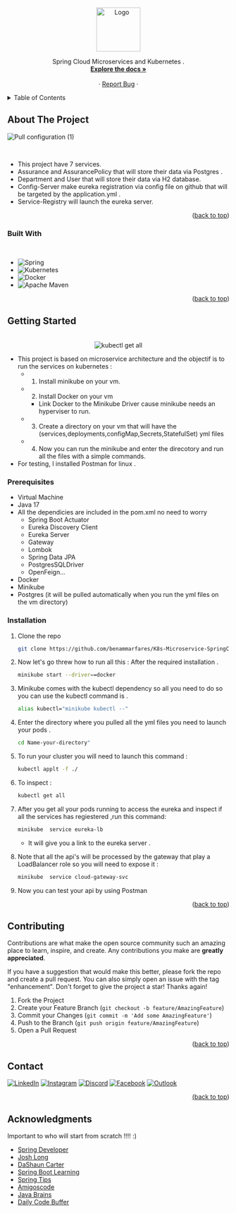 
<a  align="center" name="readme-top"></a>


<!--  PROJECT LLOGO -->
<br />
<div align="center">
    <img src="https://github.com/user-attachments/assets/93433dcf-f7e7-4f96-9777-a90d18ff10c6" alt="Logo" width="100" height="100">


  <p align="center">
     Spring Cloud Microservices and Kubernetes .
    <br />
    <a href="https://github.com/benammarfares/K8s-Microservice-SpringCloud"><strong>Explore the docs »</strong></a>
    <br />
    <br />
    ·
    <a href="https://github.com/benammarfares/K8s-Microservice-SpringCloud/issues/new?labels=bug&template=bug-report---.md">Report Bug</a>
    ·
  </p>
</div>



<!-- TABLEE OF CONTENTS -->
<!-- TABLEE OF CONTENTS -->
<details>
  <summary>Table of Contents</summary>
  <ol>
    <li>
      <a href="#about-the-project">About The Project</a>
      <ul>
        <li><a href="#built-with">Built With</a></li>
      </ul>
    </li>
    <li>
      <a href="#getting-started">Getting Started</a>
      <ul>
        <li><a href="#prerequisites">Prerequisites</a></li>
        <li><a href="#installation">Installation</a></li>
      </ul>
    </li>
    <li><a href="#contributing">Contributing</a></li>
    <li><a href="#contact">Contact</a></li>
    <li><a href="#acknowledgments">Acknowledgments</a></li>
  </ol>
</details>



<!-- ABOUT THE PROJECT -->
## About The Project
![Pull configuration (1)](https://github.com/user-attachments/assets/0b6f802b-cf68-4d7e-bb38-e8b6a6c2d5d6)

<br>

* This project have 7 services.<br>
* Assurance and AssurancePolicy that will store their data via Postgres .<br>
* Department and User that will store their data via H2 database. <br>
* Config-Server make eureka registration via config file on github that will be targeted by the application.yml .<br>
* Service-Registry will launch the eureka server.<br>

    
<p align="right">(<a href="#readme-top">back to top</a>)</p>



### Built With
<br>

* ![Spring](https://img.shields.io/badge/spring-%236DB33F.svg?style=for-the-badge&logo=spring&logoColor=white)
* ![Kubernetes](https://img.shields.io/badge/kubernetes-%23326ce5.svg?style=for-the-badge&logo=kubernetes&logoColor=white)
* ![Docker](https://img.shields.io/badge/docker-%230db7ed.svg?style=for-the-badge&logo=docker&logoColor=white)
* ![Apache Maven](https://img.shields.io/badge/Apache%20Maven-C71A36?style=for-the-badge&logo=Apache%20Maven&logoColor=white)

<p align="right">(<a href="#readme-top">back to top</a>)</p>



<!-- GETTING STARTED -->
## Getting Started
<br>

<div style="text-align: center;">
  <img src="https://github.com/user-attachments/assets/a49c9837-c043-45e8-aee4-10820e76d51c" alt="kubectl get all">
</div>

* This project is based on microservice architecture and the objectif is to run the services on kubernetes :<br>
   * 1. Install minikube on your vm.<br>
   * 2. Install Docker on your vm <br>
      * Link Docker to the Minikube Driver cause minikube needs an hyperviser to run.<br>
   * 3. Create a directory on your vm that will have the (services,deployments,configMap,Secrets,StatefulSet) yml files<br>
   * 4. Now you can run the minikube and enter the direcotory and run all the files with a simple commands.<br>
* For testing, I installed Postman for linux . <br>

### Prerequisites

* Virtual Machine
* Java 17 
* All the dependicies are included in the pom.xml no need to worry
    * Spring Boot Actuator
    * Eureka Discovery Client
    * Eureka Server
    * Gateway
    * Lombok
    * Spring Data JPA
    * PostgresSQLDriver
    * OpenFeign...
* Docker
* Minikube
* Postgres (it will be pulled automatically when you run the yml files on the vm directory)
  
  
### Installation

1. Clone the repo
   ```sh
   git clone https://github.com/benammarfares/K8s-Microservice-SpringCloud.git
   ```
2. Now let's go threw how to run all this : After the required installation .
   ```sh
   minikube start --driver==docker
   ```   
3. Minikube comes with the kubectl dependency so all you need to do so you can use the kubectl command is .
   ```sh
   alias kubectl="minikube kubectl --"
   ```
4. Enter the directory where you pulled all the yml files you need to launch your pods  .
   ```sh
   cd Name-your-directory"
   ```
5. To run your cluster you will need to launch this command  :
   ```sh
   kubectl applt -f ./
   ```
6. To inspect :
   ```sh
   kubectl get all
   ```
7. After you get all your pods running to access the eureka and inspect if all the services has regiestered ,run this command:
   ```sh
   minikube  service eureka-lb
   ```
   * It will give you a link to the eureka server .
     
8. Note that all the api's will be processed by the gateway that play a LoadBalancer role so you will need to expose it :
   ```sh
   minikube  service cloud-gateway-svc
   ```
9. Now you can test your api by using Postman
   
<p align="right">(<a href="#readme-top">back to top</a>)</p>


<!-- CONTRIBUTING -->
## Contributing

Contributions are what make the open source community such an amazing place to learn, inspire, and create. Any contributions you make are **greatly appreciated**.

If you have a suggestion that would make this better, please fork the repo and create a pull request. You can also simply open an issue with the tag "enhancement".
Don't forget to give the project a star! Thanks again!

1. Fork the Project
2. Create your Feature Branch (`git checkout -b feature/AmazingFeature`)
3. Commit your Changes (`git commit -m 'Add some AmazingFeature'`)
4. Push to the Branch (`git push origin feature/AmazingFeature`)
5. Open a Pull Request

<p align="right">(<a href="#readme-top">back to top</a>)</p>


<!-- CONTACT -->
## Contact

 <a href="https://www.linkedin.com/in/fares-ben-ammar-14b8b3226/">
                <img alt="LinkedIn" title="Discord" src="https://img.shields.io/badge/linkedin-%230077B5.svg?style=for-the-badge&logo=linkedin&logoColor=white"/></a> 
    <a href="https://www.instagram.com/fares.ben.ammar/?hl=fr">
                <img alt="Instagram" title="Instagram" src="https://img.shields.io/badge/Instagram-%23E4405F.svg?style=for-the-badge&logo=Instagram&logoColor=white"/></a>
        <a href="https://discord.gg/farou1747">
                    <img alt="Discord" title="Discord" src="https://img.shields.io/badge/Discord-%235865F2.svg?style=for-the-badge&logo=discord&logoColor=white"/></a> 
            <a href="https://facebook.com/https://www.facebook.com/faroutiti.benammar/">
                    <img alt="Facebook" title="Facebook" src="https://img.shields.io/badge/Facebook-%231877F2.svg?style=for-the-badge&logo=Facebook&logoColor=white"/></a> 
    <a href="mailto:benammar.Fares@esprit.tn">
    <img alt="Outlook" title="Outlook" src="https://img.shields.io/badge/Microsoft_Outlook-0078D4?style=for-the-badge&logo=microsoft-outlook&logoColor=white"/>



<p align="right">(<a href="#readme-top">back to top</a>)</p>



<!-- ACKNOWLEDGMENTS -->
## Acknowledgments

Important to who will start from scratch !!!! :)

- [Spring Developer](https://www.youtube.com/@SpringSourceDev)
- [Josh Long](https://www.youtube.com/@coffeesoftware)
- [DaShaun Carter](https://www.youtube.com/@dashaun)
- [Spring Boot Learning](https://www.youtube.com/@SpringBootLearning)
- [Spring Tips](https://www.youtube.com/playlist?list=PLgGXSWYM2FpPw8rV0tZoMiJYSCiLhPnOc)
- [Amigoscode](https://www.youtube.com/@amigoscode)
- [Java Brains](https://www.youtube.com/c/JavaBrainsChannel)
- [Daily Code Buffer](https://www.youtube.com/@DailyCodeBuffer)




